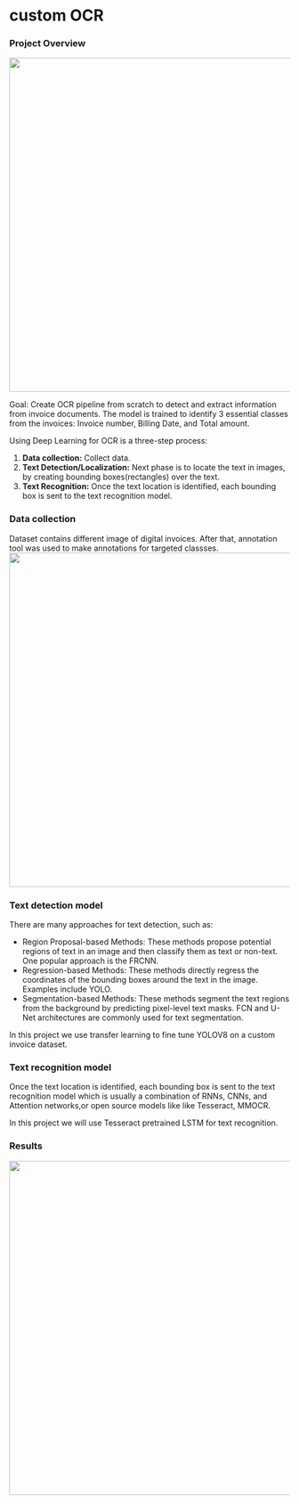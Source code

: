 # custom OCR 

###  Project Overview
<img src="https://github.com/m4556/t/blob/main/SE_-OCR_1(2).png" width="600" >

Goal: Create OCR pipeline from scratch to detect and extract information from invoice documents. The model is trained to identify 3 essential classes from the invoices: Invoice number, Billing Date, and Total amount.

Using Deep Learning for OCR is a three-step process:
1. **Data collection:** Collect data.
2. **Text Detection/Localization:** Next phase is to locate the text in images, by creating bounding boxes(rectangles) over the text. 
3. **Text Recognition:** Once the text location is identified, each bounding box is sent to the text recognition model.

### Data collection
Dataset contains different image of digital invoices. After that, annotation tool was used to make annotations for targeted classses. 
<img src="https://github.com/m4556/t/blob/main/New%20Project(1).png" width="600" >
 
### Text detection model

There are many approaches for text detection, such as:
- Region Proposal-based Methods: These methods propose potential regions of text in an image and then classify them as text or non-text. One popular approach is the FRCNN.
- Regression-based Methods: These methods directly regress the coordinates of the bounding boxes around the text in the image. Examples include YOLO.
- Segmentation-based Methods: These methods segment the text regions from the background by predicting pixel-level text masks. FCN and U-Net architectures are commonly used for text segmentation.

In this project we use transfer learning to fine tune YOLOV8 on a custom invoice dataset.


###  Text recognition model
Once the text location is identified, each bounding box is sent to the text recognition model which is usually a combination of RNNs, CNNs, and Attention networks,or open source models like  like Tesseract, MMOCR.

In this project we will use Tesseract pretrained LSTM for text recognition.


### Results
<img src="https://github.com/m4556/t/blob/main/new.png" width="600" >


